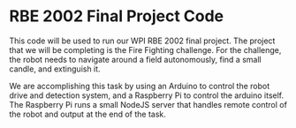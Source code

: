 RBE 2002 Final Project Code
===
This code will be used to run our WPI RBE 2002 final project. The project that we will be completing is the Fire Fighting challenge. For the challenge, the robot needs to navigate around a field autonomously, find a small candle, and extinguish it. 

We are accomplishing this task by using an Arduino to control the robot drive and detection system, and a Raspberry Pi to control the arduino itself. The Raspberry Pi runs a small NodeJS server that handles remote control of the robot and output at the end of the task.
